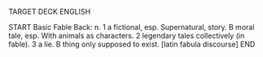 TARGET DECK
ENGLISH

START
Basic
Fable
Back: n. 1 a fictional, esp. Supernatural, story. B moral tale, esp. With animals as characters. 2 legendary tales collectively (in fable). 3 a lie. B thing only supposed to exist. [latin fabula discourse]
END

